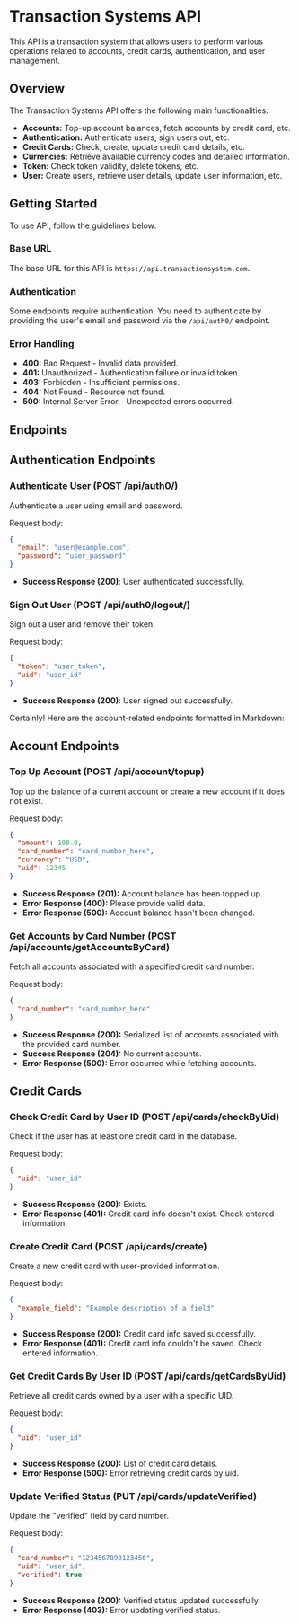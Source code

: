 # Transaction Systems API

This API is a transaction system that allows users to perform various operations related to accounts, credit cards, authentication, and user management.

## Overview

The Transaction Systems API offers the following main functionalities:

- **Accounts:** Top-up account balances, fetch accounts by credit card, etc.
- **Authentication:** Authenticate users, sign users out, etc.
- **Credit Cards:** Check, create, update credit card details, etc.
- **Currencies:** Retrieve available currency codes and detailed information.
- **Token:** Check token validity, delete tokens, etc.
- **User:** Create users, retrieve user details, update user information, etc.

## Getting Started

To use API, follow the guidelines below:

### Base URL

The base URL for this API is `https://api.transactionsystem.com`.

### Authentication

Some endpoints require authentication. You need to authenticate by providing the user's email and password via the `/api/auth0/` endpoint.

### Error Handling

- **400:** Bad Request - Invalid data provided.
- **401:** Unauthorized - Authentication failure or invalid token.
- **403:** Forbidden - Insufficient permissions.
- **404:** Not Found - Resource not found.
- **500:** Internal Server Error - Unexpected errors occurred.

## Endpoints

## Authentication Endpoints

### Authenticate User (POST /api/auth0/)

Authenticate a user using email and password.

Request body:
```json
{
  "email": "user@example.com",
  "password": "user_password"
}
```

- **Success Response (200)**: User authenticated successfully.

### Sign Out User (POST /api/auth0/logout/)
Sign out a user and remove their token.

Request body:

```json
{
  "token": "user_token",
  "uid": "user_id"
}
```

- **Success Response (200)**: User signed out successfully.


Certainly! Here are the account-related endpoints formatted in Markdown:

## Account Endpoints

### Top Up Account (POST /api/account/topup)

Top up the balance of a current account or create a new account if it does not exist.

Request body:
```json
{
  "amount": 100.0,
  "card_number": "card_number_here",
  "currency": "USD",
  "uid": 12345
}
```

- **Success Response (201):** Account balance has been topped up.
- **Error Response (400):** Please provide valid data.
- **Error Response (500):** Account balance hasn't been changed.

### Get Accounts by Card Number (POST /api/accounts/getAccountsByCard)

Fetch all accounts associated with a specified credit card number.

Request body:
```json
{
  "card_number": "card_number_here"
}
```

- **Success Response (200):** Serialized list of accounts associated with the provided card number.
- **Success Response (204):** No current accounts.
- **Error Response (500):** Error occurred while fetching accounts.

## Credit Cards

### Check Credit Card by User ID (POST /api/cards/checkByUid)

Check if the user has at least one credit card in the database.

Request body:
```json
{
  "uid": "user_id"
}
```

- **Success Response (200):** Exists.
- **Error Response (401):** Credit card info doesn't exist. Check entered information.

### Create Credit Card (POST /api/cards/create)

Create a new credit card with user-provided information.

Request body:
```json
{
  "example_field": "Example description of a field"
}
```

- **Success Response (200):** Credit card info saved successfully.
- **Error Response (401):** Credit card info couldn't be saved. Check entered information.

### Get Credit Cards By User ID (POST /api/cards/getCardsByUid)

Retrieve all credit cards owned by a user with a specific UID.

Request body:
```json
{
  "uid": "user_id"
}
```

- **Success Response (200):** List of credit card details.
- **Error Response (500):** Error retrieving credit cards by uid.

### Update Verified Status (PUT /api/cards/updateVerified)

Update the "verified" field by card number.

Request body:
```json
{
  "card_number": "1234567890123456",
  "uid": "user_id",
  "verified": true
}
```

- **Success Response (200):** Verified status updated successfully.
- **Error Response (403):** Error updating verified status.

